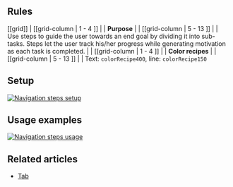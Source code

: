 ## Rules

[[grid]]
| [[grid-column | 1 - 4 ]]
| | **Purpose**
|
| [[grid-column | 5 - 13 ]]
| |  Use steps to guide the user towards an end goal by dividing it into sub-tasks. Steps let the user track his/her progress while generating motivation as each task is completed.
|
| [[grid-column | 1 - 4 ]]
| | **Color recipes**
|
| [[grid-column | 5 - 13 ]]
| |  Text: `colorRecipe400`, line: `colorRecipe150`

## Setup

[![Navigation steps setup](/api/static/documentation/components/navigation-steps/navigation_steps_setup.png)](/api/static/documentation/components/navigation-steps/navigation_steps_setup.png)

## Usage examples

[![Navigation steps usage](/api/static/documentation/components/navigation-steps/navigation_steps_usage.png)](/api/static/documentation/components/navigation-steps/navigation_steps_usage.png)

## Related articles

- [Tab](/pattern/Tab?styleguide-components-enabled=true&react--core-components-enabled=true)
